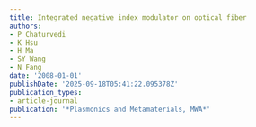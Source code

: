 ```yaml
---
title: Integrated negative index modulator on optical fiber
authors:
- P Chaturvedi
- K Hsu
- H Ma
- SY Wang
- N Fang
date: '2008-01-01'
publishDate: '2025-09-18T05:41:22.095378Z'
publication_types:
- article-journal
publication: '*Plasmonics and Metamaterials, MWA*'
---
```

